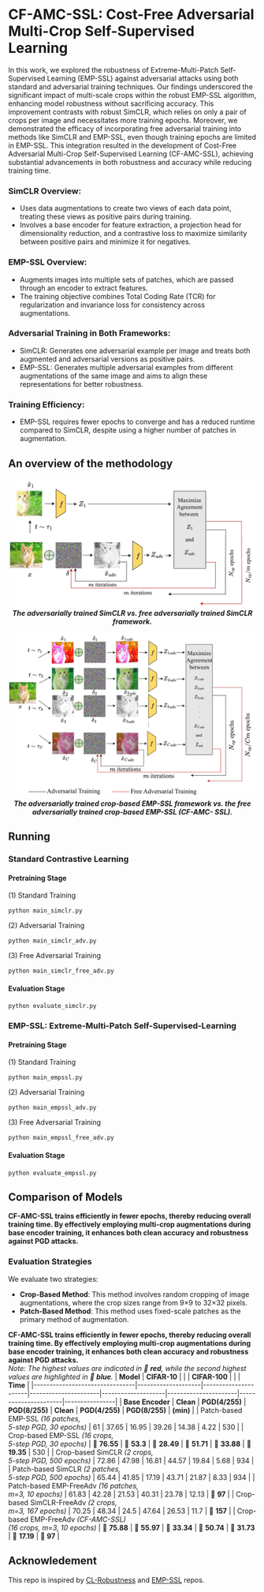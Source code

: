 # CF-AMC-SSL: Cost-Free Adversarial Multi-Crop Self-Supervised Learning
In this work, we explored the robustness of Extreme-Multi-Patch Self-Supervised Learning (EMP-SSL) against adversarial attacks using both standard and adversarial training techniques. Our findings underscored the significant
impact of multi-scale crops within the robust EMP-SSL algorithm, enhancing model robustness without sacrificing accuracy. This improvement contrasts with robust SimCLR, which relies on only a pair of crops per image and necessitates more training epochs. Moreover, we demonstrated the efficacy of incorporating free adversarial training into methods like SimCLR and EMP-SSL, even though training epochs are limited in EMP-SSL. This integration resulted in
the development of Cost-Free Adversarial Multi-Crop Self-Supervised Learning (CF-AMC-SSL), achieving substantial advancements in both robustness and accuracy while reducing training time. 
### SimCLR Overview:
- Uses data augmentations to create two views of each data point, treating these views as positive pairs during training.
- Involves a base encoder for feature extraction, a projection head for dimensionality reduction, and a contrastive loss to maximize similarity between positive pairs and minimize it for negatives.

### EMP-SSL Overview:
- Augments images into multiple sets of patches, which are passed through an encoder to extract features.
- The training objective combines Total Coding Rate (TCR) for regularization and invariance loss for consistency across augmentations.

### Adversarial Training in Both Frameworks:

- SimCLR: Generates one adversarial example per image and treats both augmented and adversarial versions as positive pairs.
- EMP-SSL: Generates multiple adversarial examples from different augmentations of the same image and aims to align these representations for better robustness.

### Training Efficiency:

 - EMP-SSL requires fewer epochs to converge and has a reduced runtime compared to SimCLR, despite using a higher number of patches in augmentation.


## An overview of the methodology
<p align="center">
<img src="./figures/Sim.jpg" alt="Alt Text" width="500">
 <br>
 <em><strong>The adversarially trained SimCLR vs. free adversarially trained
SimCLR framework.</strong></em>
</p>

<p align="center">
<img src="./figures/Emp.jpg" alt="Alt Text" width="500">
  <br>
  <em><strong>The adversarially trained crop-based EMP-SSL framework vs.
the free adversarially trained crop-based EMP-SSL (CF-AMC-
SSL).</strong></em>
</p>

<div>


## Running

### Standard Contrastive Learning
#### Pretraining Stage
(1) Standard Training
```
python main_simclr.py
 ```
 (2) Adversarial Training
```
python main_simclr_adv.py
 ```
(3) Free Adversarial Training
```
python main_simclr_free_adv.py
 ```
#### Evaluation Stage
```
python evaluate_simclr.py
 ```
### EMP-SSL: Extreme-Multi-Patch Self-Supervised-Learning  
#### Pretraining Stage
(1) Standard Training
```
python main_empssl.py
 ```
 (2) Adversarial Training
```
python main_empssl_adv.py
 ```
(3) Free Adversarial Training
```
python main_empssl_free_adv.py
```
#### Evaluation Stage
```
python evaluate_empssl.py
```
## Comparison of Models

**CF-AMC-SSL trains efficiently in fewer epochs, thereby reducing overall training time. By effectively employing multi-crop augmentations during base encoder training, it enhances both clean accuracy and robustness against PGD attacks.**  

### Evaluation Strategies

We evaluate two strategies:

- **Crop-Based Method**: This method involves random cropping of image augmentations, where the crop sizes range from 9×9 to 32×32 pixels.
- **Patch-Based Method**: This method uses fixed-scale patches as the primary method of augmentation.

**CF-AMC-SSL trains efficiently in fewer epochs, thereby reducing overall training time. By effectively employing multi-crop augmentations during base encoder training, it enhances both clean accuracy and robustness against PGD attacks.**  
*Note: The highest values are indicated in 🔴 **red**, while the second highest values are highlighted in 🔵 **blue**.*
| **Model**                     | **CIFAR-10**       |                      |                      | **CIFAR-100**       |                      |                      | **Time**       |
|--------------------------------|--------------------|----------------------|----------------------|--------------------|----------------------|----------------------|----------------|
| **Base Encoder**              | **Clean**         | **PGD(4/255)**      | **PGD(8/255)**      | **Clean**         | **PGD(4/255)**      | **PGD(8/255)**      | **(min)**      |
| Patch-based EMP-SSL *(16 patches,<br>5-step PGD, 30 epochs)* | 61               | 37.65               | 16.95               | 39.26              | 14.38               | 4.22                | 530            |
| Crop-based EMP-SSL *(16 crops,<br>5-step PGD, 30 epochs)* | 🔴 **76.55**      | 🔵 **53.3**          | 🔵 **28.49**         | 🔴 **51.71**      | 🔴 **33.88**         | 🔴 **19.35**        | 530            |
| Crop-based SimCLR *(2 crops,<br>5-step PGD, 500 epochs)* | 72.86            | 47.98               | 16.81               | 44.57              | 19.84               | 5.68                | 934            |
| Patch-based SimCLR *(2 patches,<br>5-step PGD, 500 epochs)* | 65.44           | 41.85               | 17.19               | 43.71              | 21.87               | 8.33                | 934            |
| Patch-based EMP-FreeAdv *(16 patches,<br>m=3, 10 epochs)* | 61.83           | 42.28               | 21.53               | 40.31              | 23.78               | 12.13               | 🔴 **97**      |
| Crop-based SimCLR-FreeAdv *(2 crops,<br>m=3, 167 epochs)* | 70.25           | 48.34               | 24.5                | 47.64              | 26.53               | 11.7                | 🔵 **157**     |
| Crop-based EMP-FreeAdv *(CF-AMC-SSL)<br>(16 crops, m=3, 10 epochs)* | 🔵 **75.88** | 🔴 **55.97**         | 🔴 **33.34**         | 🔵 **50.74**      | 🔵 **31.73**         | 🔵 **17.19**        | 🔴 **97**      |

## Acknowledement
This repo is inspired by [CL-Robustness](https://github.com/softsys4ai/CL-Robustness/tree/main) and [EMP-SSL](https://github.com/tsb0601/EMP-SSL) repos.
